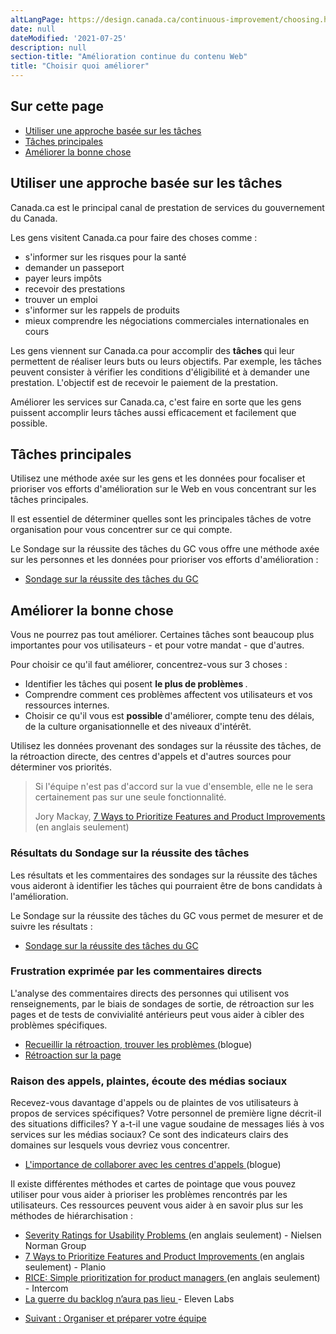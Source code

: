 ```yaml
---
altLangPage: https://design.canada.ca/continuous-improvement/choosing.html
date: null
dateModified: '2021-07-25'
description: null
section-title: "Amélioration continue du contenu Web"
title: "Choisir quoi améliorer"
---
```



<section>
 <h2>
  Sur cette page
 </h2>
 <ul>
  <li>
   <a href="#pourquoi">
    Utiliser une approche basée sur les tâches
   </a>
  </li>
  <li>
   <a href="#principales">
    Tâches principales
   </a>
  </li>
  <li>
   <a href="#choisir">
    Améliorer la bonne chose
   </a>
  </li>
 </ul>
</section>

<h2 id="pourquoi">
 Utiliser une approche basée sur les tâches
</h2>

<p>
 Canada.ca est le principal canal de prestation de services du gouvernement du Canada.
</p>

<p>
 Les gens visitent Canada.ca pour faire des choses comme :
</p>

<ul>
 <li>
  s'informer sur les risques pour la santé
 </li>
 <li>
  demander un passeport
 </li>
 <li>
  payer leurs impôts
 </li>
 <li>
  recevoir des prestations
 </li>
 <li>
  trouver un emploi
 </li>
 <li>
  s'informer sur les rappels de produits
 </li>
 <li>
  mieux comprendre les négociations commerciales internationales en cours
 </li>
</ul>

<p>
 Les gens viennent sur Canada.ca pour accomplir des
 <strong>
  tâches
 </strong>
 qui leur permettent de réaliser leurs buts ou leurs objectifs. Par exemple, les tâches peuvent consister à vérifier les conditions d'éligibilité et à demander une prestation. L'objectif est de recevoir le paiement de la prestation.
</p>

<p>
 Améliorer les services sur Canada.ca, c'est faire en sorte que les gens puissent accomplir leurs tâches aussi efficacement et facilement que possible.
</p>

<h2 id="principales">
 Tâches principales
</h2>

<p>
 Utilisez une méthode axée sur les gens et les données pour focaliser et prioriser vos efforts d'amélioration sur le Web en vous concentrant sur les tâches principales.
</p>

<p>
 Il est essentiel de déterminer quelles sont les principales tâches de votre organisation pour vous concentrer sur ce qui compte.
</p>

<p>
 Le Sondage sur la réussite des tâches du GC vous offre une méthode axée sur les personnes et les données pour prioriser vos efforts d'amélioration :
</p>

<ul>
 <li>
  <a href="../sondage/index.html">
   Sondage sur la réussite des tâches du GC
  </a>
 </li>
</ul>

<h2 id="choisir">
 Améliorer la bonne chose
</h2>

<p>
 Vous ne pourrez pas tout améliorer. Certaines tâches sont beaucoup plus importantes pour vos utilisateurs - et pour votre mandat - que d'autres.
</p>

<p>
 Pour choisir ce qu'il faut améliorer, concentrez-vous sur 3 choses :
</p>

<ul>
 <li>
  Identifier les tâches qui posent
  <strong>
   le plus de problèmes
  </strong>
  .
 </li>
 <li>
  Comprendre comment ces problèmes affectent vos utilisateurs et vos ressources internes.
 </li>
 <li>
  Choisir ce qu'il vous est
  <strong>
   possible
  </strong>
  d'améliorer, compte tenu des délais, de la culture organisationnelle et des niveaux d'intérêt.
 </li>
</ul>

<p>
 Utilisez les données provenant des sondages sur la réussite des tâches, de la rétroaction directe, des centres d'appels et d'autres sources pour déterminer vos priorités.
</p>

<blockquote>
 <p>
  Si l'équipe n'est pas d'accord sur la vue d'ensemble, elle ne le sera certainement pas sur une seule fonctionnalité.
 </p>
 <p class="small">
  Jory Mackay,
  <a href="https://plan.io/blog/feature-prioritization/">
   7 Ways to Prioritize Features and Product Improvements
  </a>
  (en anglais seulement)
 </p>
</blockquote>

<h3>
 Résultats du Sondage sur la réussite des tâches
</h3>

<p>
 Les résultats et les commentaires des sondages sur la réussite des tâches vous aideront à identifier les tâches qui pourraient être de bons candidats à l'amélioration.
</p>

<p>
 Le Sondage sur la réussite des tâches du GC vous permet de mesurer et de suivre les résultats :
</p>

<ul>
 <li>
  <a href="../sondage/index.html">
   Sondage sur la réussite des tâches du GC
  </a>
 </li>
</ul>

<h3>
 Frustration exprimée par les commentaires directs
</h3>

<p>
 L'analyse des commentaires directs des personnes qui utilisent vos renseignements, par le biais de sondages de sortie, de rétroaction sur les pages et de tests de convivialité antérieurs peut vous aider à cibler des problèmes spécifiques.
</p>

<ul>
 <li>
  <a href="https://blogue.canada.ca/2020/10/09/recueillir-la-retroaction">
   Recueillir la rétroaction, trouver les problèmes
  </a>
  (blogue)
 </li>
 <li>
  <a href="../retroaction/index.html">
   Rétroaction sur la page 
  </a>
 </li>
</ul>

<h3>
 Raison des appels, plaintes, écoute des médias sociaux
</h3>

<p>
 Recevez-vous davantage d'appels ou de plaintes de vos utilisateurs à propos de services spécifiques? Votre personnel de première ligne décrit-il des situations difficiles? Y a-t-il une vague soudaine de messages liés à vos services sur les médias sociaux? Ce sont des indicateurs clairs des domaines sur lesquels vous devriez vous concentrer.
</p>

<ul>
 <li>
  <a href="https://blogue.canada.ca/2021/03/01/collaborer-avec-centres-appels">
   L'importance de collaborer avec les centres d'appels
  </a>
  (blogue)
 </li>
</ul>

<p>
 Il existe différentes méthodes et cartes de pointage que vous pouvez utiliser pour vous aider à prioriser les problèmes rencontrés par les utilisateurs. Ces ressources peuvent vous aider à en savoir plus sur les méthodes de hiérarchisation :
</p>

<ul>
 <li>
  <a href="https://www.nngroup.com/articles/how-to-rate-the-severity-of-usability-problems/">
   Severity Ratings for Usability Problems
  </a>
  (en anglais seulement) - Nielsen Norman Group
 </li>
 <li>
  <a href="https://plan.io/blog/feature-prioritization/">
   7 Ways to Prioritize Features and Product Improvements
  </a>
  (en anglais seulement) - Planio
 </li>
 <li>
  <a href="https://www.intercom.com/blog/rice-simple-prioritization-for-product-managers/">
   RICE: Simple prioritization for product managers
  </a>
  (en anglais seulement) - Intercom
 </li>
 <li>
  <a href="https://blog.eleven-labs.com/fr/la-guerre-du-backlog-n-aura-pas-lieu-part-II/">
   La guerre du backlog n’aura pas lieu
  </a>
  - Eleven Labs
 </li>
</ul>

<nav class="mrgn-bttm-lg" role="navigation">
 <ul class="pager">
  <li class="next">
   <a href="./equipe.html" rel="next">
    Suivant : Organiser et préparer votre équipe
   </a>
  </li>
 </ul>
</nav>
